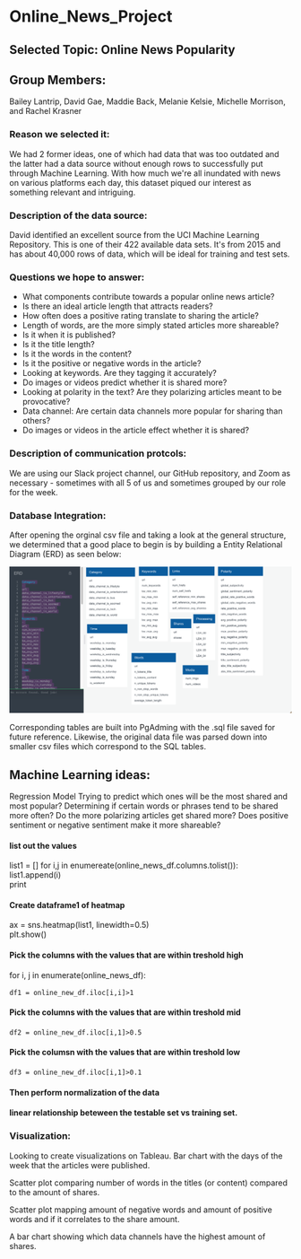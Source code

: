 # Online_News_Project

## Selected Topic: Online News Popularity

## Group Members:

Bailey Lantrip, David Gae, Maddie Back, Melanie Kelsie, Michelle Morrison, and Rachel Krasner

### Reason we selected it: 

We had 2 former ideas, one of which had data that was too outdated and the latter had a data source without enough rows to successfully put through Machine Learning. With how much we're all inundated with news on various platforms each day, this dataset piqued our interest as something relevant and intriguing. 

### Description of the data source:

David identified an excellent source from the UCI Machine Learning Repository. This is one of their 422 available data sets. It's from 2015 and has about 40,000 rows of data, which will be ideal for training and test sets.

### Questions we hope to answer:

* What components contribute towards a popular online news article?
* Is there an ideal article length that attracts readers?
* How often does a positive rating translate to sharing the article?
* Length of words, are the more simply stated articles more shareable?
* Is it when it is published?
* Is it the title length?
* Is it the words in the content?
* Is it the positive or negative words in the article?
* Looking at keywords. Are they tagging it accurately?
* Do images or videos predict whether it is shared more?
* Looking at polarity in the text? Are they polarizing articles meant to be provocative?
* Data channel: Are certain data channels more popular for sharing than others?
* Do images or videos in the article effect whether it is shared?

### Description of communication protcols:

We are using our Slack project channel, our GitHub repository, and Zoom as necessary - sometimes with all 5 of us and sometimes grouped by our role for the week.

### Database Integration:
After opening the orginal csv file and taking a look at the general structure, we determined that a good place to begin is by building a Entity Relational Diagram (ERD) as seen below:

<p align='center'>
	<img src="https://github.com/MMorrison26/Online_News_Project/blob/Database_RKrasner/News_ERD.png" alt="ERD" width= 800>
</p>

Corresponding tables are built into PgAdming with the .sql file saved for future reference. Likewise, the original data file was parsed down into smaller csv files which correspond to the SQL tables.

## Machine Learning ideas:
Regression Model
Trying to predict which ones will be the most shared and most popular?
Determining if certain words or phrases tend to be shared more often?
Do the more polarizing articles get shared more?
Does positive sentiment or negative sentiment make it more shareable?

#### list out the values
list1 = []
for i,j in enumereate(online_news_df.columns.tolist()): <br>
	list1.append(i) <br>
	print
	
#### Create dataframe1 of heatmap
ax = sns.heatmap(list1, linewidth=0.5) <br>
plt.show() <br>

#### Pick the columns with the values that are within treshold high 
for i, j in enumerate(online_news_df): <br>

	df1 = online_new_df.iloc[i,i]>1 
#### Pick the columns with the values that are within treshold mid
	df2 = online_new_df.iloc[i,1]>0.5 
#### Pick the columsn with the values that are within treshold low 
	df3 = online_new_df.iloc[i,1]>0.1 

#### Then perform normalization of the data 

#### linear relationship beteween the testable set vs training set.

### Visualization:
Looking to create visualizations on Tableau. 
Bar chart with the days of the week that the articles were published. 

Scatter plot comparing number of words in the titles (or content) compared to the amount of shares. 

Scatter plot mapping amount of negative words and amount of positive words and if it correlates to the share amount. 

A bar chart showing which data channels have the highest amount of shares.



